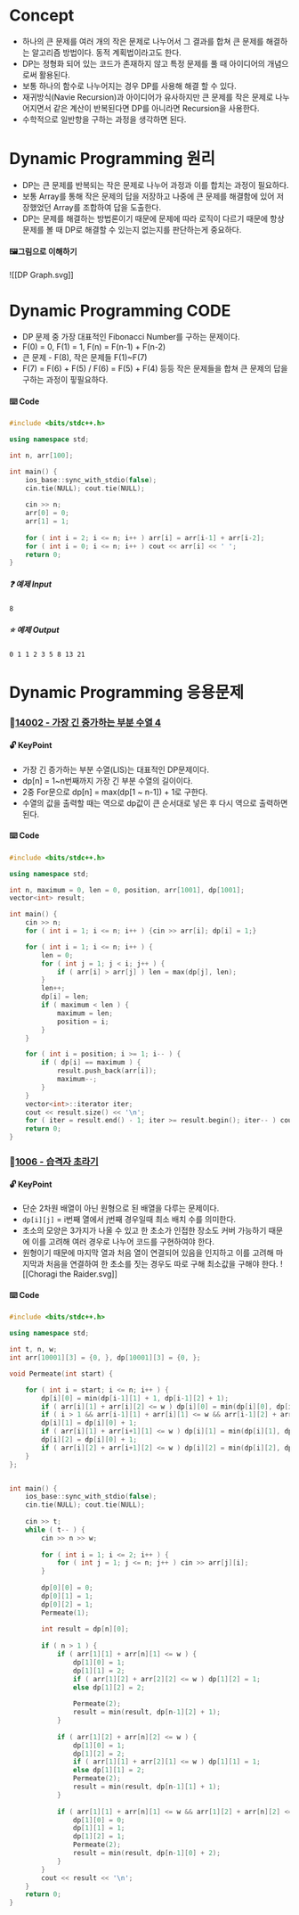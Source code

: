 # Concept
- 하나의 큰 문제를 여러 개의 작은 문제로 나누어서 그 결과를 합쳐 큰 문제를 해결하는 알고리즘 방법이다. 동적 계획법이라고도 한다.
- DP는 정형화 되어 있는 코드가 존재하지 않고 특정 문제를 풀 때 아이디어의 개념으로써 활용된다.
- 보통 하나의 함수로 나누어지는 경우 DP를 사용해 해결 할 수 있다.
- 재귀방식(Navie Recursion)과 아이디어가 유사하지만 큰 문제를 작은 문제로 나누어지면서 같은 계산이 반복된다면 DP를 아니라면 Recursion을 사용한다.
- 수학적으로 일반항을 구하는 과정을 생각하면 된다.
# Dynamic Programming 원리
- DP는 큰 문제를 반복되는 작은 문제로 나누어 과정과 이를 합치는 과정이 필요하다.
- 보통 Array를 통해 작은 문제의 답을 저장하고 나중에 큰 문제를 해결함에 있어 저장했었던 Array를 조합하여 답을 도출한다.
- DP는 문제를 해결하는 방법론이기 때문에 문제에 따라 로직이 다르기 때문에 항상 문제를 볼 때 DP로 해결할 수 있는지 없는지를 판단하는게 중요하다.
#### 🖼️그림으로 이해하기
![[DP Graph.svg]]
# Dynamic Programming CODE
- DP 문제 중 가장 대표적인 Fibonacci Number를 구하는 문제이다.
- F(0) = 0, F(1) = 1, F(n) = F(n-1) + F(n-2)
- 큰 문제 - F(8), 작은 문제들 F(1)~F(7)
- F(7) = F(6) + F(5) / F(6)  = F(5) + F(4) 등등 작은 문제들을 합쳐 큰 문제의 답을 구하는 과정이 핗필요하다.
#### ⌨️ Code
```cpp
#include <bits/stdc++.h>

using namespace std;

int n, arr[100];

int main() {
    ios_base::sync_with_stdio(false);
    cin.tie(NULL); cout.tie(NULL);
    
    cin >> n;
    arr[0] = 0;
    arr[1] = 1;
    
    for ( int i = 2; i <= n; i++ ) arr[i] = arr[i-1] + arr[i-2];
    for ( int i = 0; i <= n; i++ ) cout << arr[i] << ' ';
    return 0;
}
```
##### ❓ 예제 Input
	8
##### ⭐ 예제 Output
	0 1 1 2 3 5 8 13 21

# Dynamic Programming 응용문제
### 📑[14002 - 가장 긴 증가하는 부분 수열 4](https://www.acmicpc.net/problem/14002)
#### 🔓 KeyPoint
- 가장 긴 증가하는 부분 수열(LIS)는 대표적인 DP문제이다.
- dp[n] = 1~n번째까지 가장 긴 부분 수열의 길이이다.
- 2중 For문으로 dp[n] = max(dp[1 ~ n-1]) + 1로 구한다.
- 수열의 값을 출력할 때는 역으로 dp값이 큰 순서대로 넣은 후 다시 역으로 출력하면 된다. 
#### ⌨️ Code
```cpp
#include <bits/stdc++.h>

using namespace std;

int n, maximum = 0, len = 0, position, arr[1001], dp[1001];
vector<int> result;

int main() {
    cin >> n;
    for ( int i = 1; i <= n; i++ ) {cin >> arr[i]; dp[i] = 1;}

    for ( int i = 1; i <= n; i++ ) {
        len = 0;
        for ( int j = 1; j < i; j++ ) {
            if ( arr[i] > arr[j] ) len = max(dp[j], len);
        }
        len++;
        dp[i] = len;
        if ( maximum < len ) {
            maximum = len;
            position = i;
        }
    }

    for ( int i = position; i >= 1; i-- ) {
        if ( dp[i] == maximum ) {
            result.push_back(arr[i]);
            maximum--;
        }
    }
    vector<int>::iterator iter;
    cout << result.size() << '\n';
    for ( iter = result.end() - 1; iter >= result.begin(); iter-- ) cout << *iter << ' ';
    return 0;
}
```
### 📑[1006 - 습격자 초라기](https://www.acmicpc.net/problem/1006)
#### 🔓 KeyPoint
- 단순 2차원 배열이 아닌 원형으로 된 배열을 다루는 문제이다.
- `dp[i][j]` = i번째 열에서 j번째 경우일때 최소 배치 수를 의미한다.
- 초소의 모양은 3가지가 나올 수 있고 한 초소가 인접한 장소도 커버 가능하기 때문에 이를 고려해 여러 경우로 나누어 코드를 구현하여야 한다.
- 원형이기 때문에 마지막 열과 처음 열이 연결되어 있음을 인지하고 이를 고려해 마지막과 처음을 연결하여 한 초소를 짓는 경우도 따로 구해 최소값을 구해야 한다.
![[Choragi the Raider.svg]]
#### ⌨️ Code
```cpp
#include <bits/stdc++.h>

using namespace std;

int t, n, w;
int arr[10001][3] = {0, }, dp[10001][3] = {0, };

void Permeate(int start) {

    for ( int i = start; i <= n; i++ ) {
        dp[i][0] = min(dp[i-1][1] + 1, dp[i-1][2] + 1);
        if ( arr[i][1] + arr[i][2] <= w ) dp[i][0] = min(dp[i][0], dp[i-1][0] + 1);
        if ( i > 1 && arr[i-1][1] + arr[i][1] <= w && arr[i-1][2] + arr[i][2] <= w ) dp[i][0] = min(dp[i][0], dp[i-2][0] + 2);
        dp[i][1] = dp[i][0] + 1;
        if ( arr[i][1] + arr[i+1][1] <= w ) dp[i][1] = min(dp[i][1], dp[i-1][2] + 1);
        dp[i][2] = dp[i][0] + 1;
        if ( arr[i][2] + arr[i+1][2] <= w ) dp[i][2] = min(dp[i][2], dp[i-1][1] + 1);
    }
};


int main() {
    ios_base::sync_with_stdio(false);
    cin.tie(NULL); cout.tie(NULL);
    
    cin >> t;
    while ( t-- ) {
        cin >> n >> w;
    
        for ( int i = 1; i <= 2; i++ ) {
            for ( int j = 1; j <= n; j++ ) cin >> arr[j][i];
        }
        
        dp[0][0] = 0;
        dp[0][1] = 1;
        dp[0][2] = 1;
        Permeate(1);
        
        int result = dp[n][0];
        
        if ( n > 1 ) {
            if ( arr[1][1] + arr[n][1] <= w ) {
                dp[1][0] = 1;
                dp[1][1] = 2;
                if ( arr[1][2] + arr[2][2] <= w ) dp[1][2] = 1;
                else dp[1][2] = 2;
                
                Permeate(2);
                result = min(result, dp[n-1][2] + 1);
            }
            
            if ( arr[1][2] + arr[n][2] <= w ) {
                dp[1][0] = 1;
                dp[1][2] = 2;
                if ( arr[1][1] + arr[2][1] <= w ) dp[1][1] = 1;
                else dp[1][1] = 2;
                Permeate(2);
                result = min(result, dp[n-1][1] + 1);            
            }
            
            if ( arr[1][1] + arr[n][1] <= w && arr[1][2] + arr[n][2] <= w ) {
                dp[1][0] = 0;
                dp[1][1] = 1;
                dp[1][2] = 1;
                Permeate(2);
                result = min(result, dp[n-1][0] + 2);
            }           
        }
        cout << result << '\n';
    }
    return 0;
}
```
